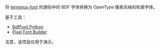 将 [terminus-font](https://terminus-font.sourceforge.net/) 的源码中的 BDF 字体转换为 OpenType 像素风格的轮廓字体。

基于工具：

- [BdfFont.Python](https://github.com/TakWolf/bdffont-python)
- [Pixel Font Builder](https://github.com/TakWolf/pixel-font-builder)

注意，该项目仅用于演示。
